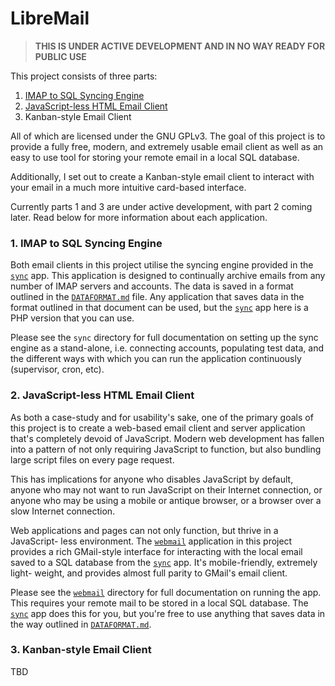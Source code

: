 # LibreMail

> **THIS IS UNDER ACTIVE DEVELOPMENT AND IN NO WAY READY FOR PUBLIC USE**

This project consists of three parts:

1. [IMAP to SQL Syncing Engine](#1-imap-to-sql-syncing-engine)
2. [JavaScript-less HTML Email Client](#2-javascript-less-html-email-client)
3. Kanban-style Email Client

All of which are licensed under the GNU GPLv3. The goal of this project is to
provide a fully free, modern, and extremely usable email client as well as an
easy to use tool for storing your remote email in a local SQL database.

Additionally, I set out to create a Kanban-style email client to interact with
your email in a much more intuitive card-based interface.

Currently parts 1 and 3 are under active development, with part 2 coming later.
Read below for more information about each application.

### 1. IMAP to SQL Syncing Engine

Both email clients in this project utilise the syncing engine provided in the
[`sync`](sync) app. This application is designed to continually archive emails
from any number of IMAP servers and accounts. The data is saved in a format
outlined in the [`DATAFORMAT.md`](DATAFORMAT.md) file. Any application that
saves data in the format outlined in that document can be used, but the
[`sync`](sync) app here is a PHP version that you can use.

Please see the `sync` directory for full documentation on setting up the sync
engine as a stand-alone, i.e. connecting accounts, populating test data, and
the different ways with which you can run the application continuously
(supervisor, cron, etc).

### 2. JavaScript-less HTML Email Client

As both a case-study and for usability's sake, one of the primary goals of this
project is to create a web-based email client and server application that's
completely devoid of JavaScript. Modern web development has fallen into a
pattern of not only requiring JavaScript to function, but also bundling large
script files on every page request.

This has implications for anyone who disables JavaScript by default, anyone who
may not want to run JavaScript on their Internet connection, or anyone who may
be using a mobile or antique browser, or a browser over a slow Internet
connection.

Web applications and pages can not only function, but thrive in a JavaScript-
less environment. The [`webmail`](webmail) application in this project provides
a rich GMail-style interface for interacting with the local email saved to a SQL
database from the [`sync`](sync) app. It's mobile-friendly, extremely light-
weight, and provides almost full parity to GMail's email client.

Please see the [`webmail`](webmail) directory for full documentation on running
the app. This requires your remote mail to be stored in a local SQL database.
The [`sync`](sync) app does this for you, but you're free to use anything that
saves data in the way outlined in [`DATAFORMAT.md`](DATAFORMAT.md).

### 3. Kanban-style Email Client

TBD
